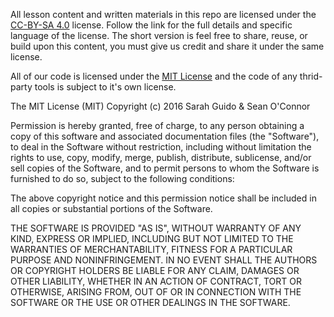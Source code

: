 All lesson content and written materials in this repo are licensed under the [CC-BY-SA 4.0](http://creativecommons.org/licenses/by-sa/4.0/) license.  Follow the link for the full details and specific language of the license.  The short version is feel free to share, reuse, or build upon this content, you must give us credit and share it under the same license.

All of our code is licensed under the [MIT License](https://opensource.org/licenses/MIT) and the code of any thrid-party tools is subject to it's own license.

The MIT License (MIT)
Copyright (c) 2016 Sarah Guido & Sean O'Connor

Permission is hereby granted, free of charge, to any person obtaining a copy of this software and associated documentation files (the "Software"), to deal in the Software without restriction, including without limitation the rights to use, copy, modify, merge, publish, distribute, sublicense, and/or sell copies of the Software, and to permit persons to whom the Software is furnished to do so, subject to the following conditions:

The above copyright notice and this permission notice shall be included in all copies or substantial portions of the Software.

THE SOFTWARE IS PROVIDED "AS IS", WITHOUT WARRANTY OF ANY KIND, EXPRESS OR IMPLIED, INCLUDING BUT NOT LIMITED TO THE WARRANTIES OF MERCHANTABILITY, FITNESS FOR A PARTICULAR PURPOSE AND NONINFRINGEMENT. IN NO EVENT SHALL THE AUTHORS OR COPYRIGHT HOLDERS BE LIABLE FOR ANY CLAIM, DAMAGES OR OTHER LIABILITY, WHETHER IN AN ACTION OF CONTRACT, TORT OR OTHERWISE, ARISING FROM, OUT OF OR IN CONNECTION WITH THE SOFTWARE OR THE USE OR OTHER DEALINGS IN THE SOFTWARE.